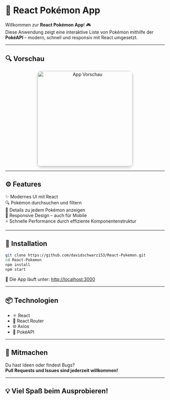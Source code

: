 # 🌟 React Pokémon App

Willkommen zur **React Pokémon App**! 🎮  
Diese Anwendung zeigt eine interaktive Liste von Pokémon mithilfe der **PokéAPI** – modern, schnell und responsiv mit React umgesetzt.

---

## 🔍 Vorschau

<p align="center">
  <img src="https://raw.githubusercontent.com/davidschwarz153/React-Pokemon/main/src/assets/preview/preview.gif" width="300" style="border-radius: 12px; box-shadow: 0 4px 10px rgba(0, 0, 0, 0.2);" alt="App Vorschau" />
</p>

---

## ⚙️ Features

✨ Modernes UI mit React  
🔍 Pokémon durchsuchen und filtern  
📄 Details zu jedem Pokémon anzeigen  
📱 Responsive Design – auch für Mobile  
⚡ Schnelle Performance durch effiziente Komponentenstruktur

---

## 🚀 Installation

```bash
git clone https://github.com/davidschwarz153/React-Pokemon.git
cd React-Pokemon
npm install
npm start
```

🔗 Die App läuft unter: [http://localhost:3000](http://localhost:3000)

---

## 📦 Technologien

- ⚛️ React
- 🔀 React Router
- 🌐 Axios
- 🎯 PokéAPI

---

## 🤝 Mitmachen

Du hast Ideen oder findest Bugs?  
**Pull Requests und Issues sind jederzeit willkommen!**

---

## 💡 Viel Spaß beim Ausprobieren!

